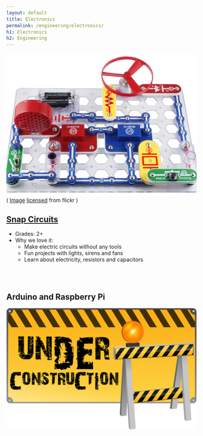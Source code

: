 ```yaml
---
layout: default
title: Electronics
permalink: /engineering/electronics/
h1: Electronics
h2: Engineering
---
```

<section50>
  <div class="section50left">
  <img src="/images/engg/SnapCircuits.jpg">
    <div class="license">(
      <a href="https://www.flickr.com/photos/adafruit/6976696355" target="_blank">Image</a>
      <a href="https://creativecommons.org/licenses/by-nc-sa/2.0/" target="_blank">licensed</a> from flickr
    )</div>
  </div>

  <div class="section50right">
    <h2><a href="https://www.amazon.com/Snap-Circuits-SC-300-Electronics-Exploration/dp/B0000683A4" target="_blank">Snap Circuits</a></h2>
<ul class="aboutl1">
  <li>Grades: 2+</li>
  <li>Why we love it: 
  <ul class="yes">
    <li>Make electric circuits without any tools</li>
    <li>Fun projects with lights, sirens and fans</li>
    <li>Learn about electricity, resistors and capacitors</li>
  </ul> </li>
</ul>

</div>
</section50>
<br>
<br>
<section50>
  <div class="section50left">
    <h2>Arduino and Raspberry Pi</h2>
  </div>
  <img class="section50right" src="/images/ComingSoon.png">

<br>
<br>

